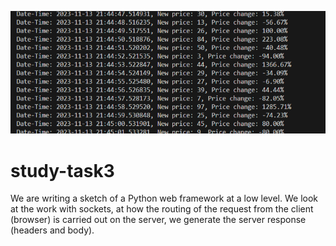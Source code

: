 <img src="./img/01.png"/> <br/>
# study-task3
We are writing a sketch of a Python web framework at a low level.
We look at the work with sockets, at how the routing of the request from the client (browser) is carried out on the server, we generate the server response (headers and body).
